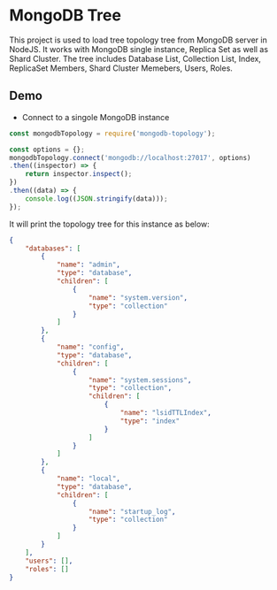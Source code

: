 # MongoDB Tree

This project is used to load tree topology tree from MongoDB server in NodeJS. It works with MongoDB single instance, Replica Set as well as Shard Cluster. The tree includes Database List, Collection List, Index, ReplicaSet Members, Shard Cluster Memebers, Users, Roles.

## Demo

- Connect to a singole MongoDB instance

```javascript
const mongodbTopology = require('mongodb-topology');

const options = {};
mongodbTopology.connect('mongodb://localhost:27017', options)
.then((inspector) => {
    return inspector.inspect();
})
.then((data) => {
    console.log((JSON.stringify(data)));
});
```

It will print the topology tree for this instance as below:

```json
{
    "databases": [
        {
            "name": "admin",
            "type": "database",
            "children": [
                {
                    "name": "system.version",
                    "type": "collection"
                }
            ]
        },
        {
            "name": "config",
            "type": "database",
            "children": [
                {
                    "name": "system.sessions",
                    "type": "collection",
                    "children": [
                        {
                            "name": "lsidTTLIndex",
                            "type": "index"
                        }
                    ]
                }
            ]
        },
        {
            "name": "local",
            "type": "database",
            "children": [
                {
                    "name": "startup_log",
                    "type": "collection"
                }
            ]
        }
    ],
    "users": [],
    "roles": []
}
```

